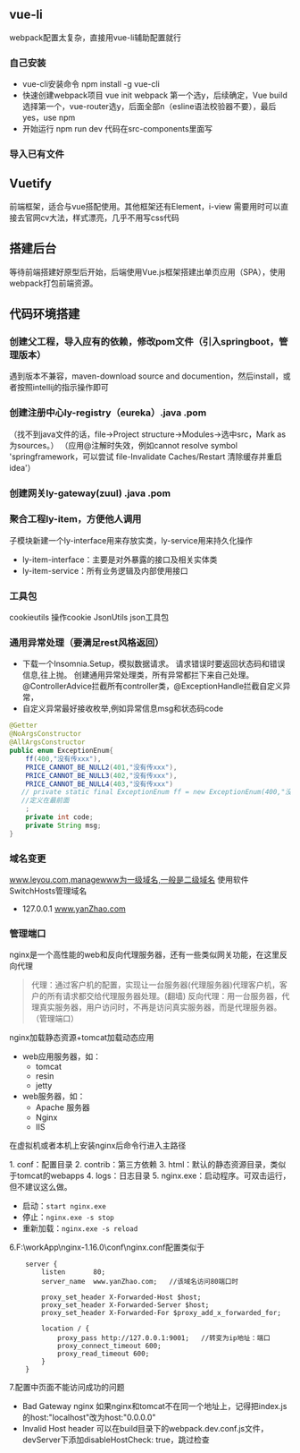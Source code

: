 ## vue-li
webpack配置太复杂，直接用vue-li辅助配置就行
### 自己安装
+ vue-cli安装命令 npm install -g vue-cli
+ 快速创建webpack项目 vue init webpack 
第一个选y，后续确定，Vue build选择第一个，vue-router选y，后面全部n（esline语法校验器不要），最后yes，use npm
+ 开始运行 npm run dev
代码在src-components里面写
### 导入已有文件
## Vuetify
前端框架，适合与vue搭配使用。其他框架还有Element，i-view
需要用时可以直接去官网cv大法，样式漂亮，几乎不用写css代码
## 搭建后台
等待前端搭建好原型后开始，后端使用Vue.js框架搭建出单页应用（SPA），使用webpack打包前端资源。
## 代码环境搭建
###  创建父工程，导入应有的依赖，修改pom文件（引入springboot，管理版本）
遇到版本不兼容，maven-download source and documention，然后install，或者按照intellij的指示操作即可
### 创建注册中心ly-registry（eureka）.java .pom
（找不到java文件的话，file->Project structure->Modules->选中src，Mark as为sources。）
（应用@注解时失效，例如cannot resolve symbol 'springframework，可以尝试
file-Invalidate Caches/Restart 清除缓存并重启 idea'）
### 创建网关ly-gateway(zuul) .java .pom
### 聚合工程ly-item，方便他人调用
子模块新建一个ly-interface用来存放实类，ly-service用来持久化操作
- ly-item-interface：主要是对外暴露的接口及相关实体类
- ly-item-service：所有业务逻辑及内部使用接口
### 工具包
cookieutils 操作cookie
JsonUtils json工具包
### 通用异常处理（要满足rest风格返回）
+ 下载一个Insomnia.Setup，模拟数据请求。
请求错误时要返回状态码和错误信息,往上抛。
创建通用异常处理类，所有异常都拦下来自己处理。@ControllerAdvice拦截所有controller类，@ExceptionHandle拦截自定义异常，
+ 自定义异常最好接收枚举,例如异常信息msg和状态码code
```java
@Getter
@NoArgsConstructor
@AllArgsConstructor
public enum ExceptionEnum{
    ff(400,"没有传xxx"),
    PRICE_CANNOT_BE_NULL2(401,"没有传xxx"),
    PRICE_CANNOT_BE_NULL3(402,"没有传xxx"),
    PRICE_CANNOT_BE_NULL4(403,"没有传xxx")
   // private static final ExceptionEnum ff = new ExceptionEnum(400,"没有传xxx")
   //定义在最前面
    ;
    private int code;
    private String msg;
}
```
###  域名变更
www.leyou.com,managewww为一级域名,一般是二级域名
使用软件SwitchHosts管理域名
+ 127.0.0.1 www.yanZhao.com
### 管理端口
nginx是一个高性能的web和反向代理服务器，还有一些类似网关功能，在这里反向代理
>代理：通过客户机的配置，实现让一台服务器(代理服务器)代理客户机，客户的所有请求都交给代理服务器处理。(翻墙)
反向代理：用一台服务器，代理真实服务器，用户访问时，不再是访问真实服务器，而是代理服务器。（管理端口）

nginx加载静态资源+tomcat加载动态应用
- web应用服务器，如：
  - tomcat
  - resin
  - jetty
- web服务器，如：
  - Apache 服务器
  - Nginx
  - IIS
  
在虚拟机或者本机上安装nginx后命令行进入主路径

1. conf：配置目录
2. contrib：第三方依赖
3. html：默认的静态资源目录，类似于tomcat的webapps
4. logs：日志目录
5. nginx.exe：启动程序。可双击运行，但不建议这么做。
- 启动：`start nginx.exe`
- 停止：`nginx.exe -s stop`
- 重新加载：`nginx.exe -s reload`

6.F:\workApp\nginx-1.16.0\conf\nginx.conf配置类似于
```nignx
	server {
        listen       80;
        server_name  www.yanZhao.com;   //该域名访问80端口时

        proxy_set_header X-Forwarded-Host $host;
        proxy_set_header X-Forwarded-Server $host;
        proxy_set_header X-Forwarded-For $proxy_add_x_forwarded_for;

        location / {
			proxy_pass http://127.0.0.1:9001;   //转变为ip地址：端口
			proxy_connect_timeout 600;
			proxy_read_timeout 600;
        }
    }
```
7.配置中页面不能访问成功的问题
+ Bad Gateway nginx
如果nginx和tomcat不在同一个地址上，记得把index.js的host:"localhost"改为host:"0.0.0.0"
+ Invalid Host header
可以在build目录下的webpack.dev.conf.js文件，devServer下添加disableHostCheck: true，跳过检查

